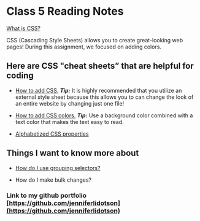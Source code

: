 # Class 5 Reading Notes

[What is CSS?](https://developer.mozilla.org/en-US/docs/Learn/CSS/First_steps/What_is_CSS)

CSS (Cascading Style Sheets) allows you to create great-looking web pages! During this assignment, we focused on adding colors.

## Here are CSS "cheat sheets” that are helpful for coding

* [How to add CSS.](https://www.w3schools.com/css/css_howto.asp) ***Tip:*** It is highly recommended that you utilize an external style sheet because this allows you to can change the look of an entire website by changing just one file! 

* [How to add CSS colors.](https://www.w3schools.com/cssref/pr_text_color.php) ***Tip:*** Use a background color combined with a text color that makes the text easy to read.

* [Alphabetized CSS properties](https://developer.mozilla.org/en-US/docs/Web/CSS/Reference)

## Things I want to know more about

* [How do I use grouping selectors?](https://developer.mozilla.org/en-US/docs/Web/CSS/Reference#grouping_selectors)

* How do I make bulk changes?

### Link to my github portfolio [https://github.com/jenniferlidotson](https://github.com/jenniferlidotson)
